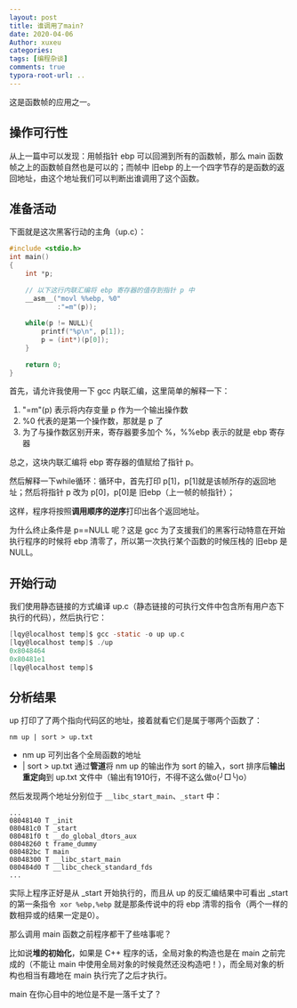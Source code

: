 ```yaml
---
layout: post
title: 谁调用了main?
date: 2020-04-06
Author: xuxeu
categories: 
tags: [编程杂谈]
comments: true
typora-root-url: ..
---
```


这是函数帧的应用之一。

## 操作可行性

从上一篇中可以发现：用帧指针 ebp 可以回溯到所有的函数帧，那么 main 函数帧之上的函数帧自然也是可以的；而帧中 旧ebp 的上一个四字节存的是函数的返回地址，由这个地址我们可以判断出谁调用了这个函数。

## 准备活动

下面就是这次黑客行动的主角（up.c）：


```c
#include <stdio.h>
int main()
{
	int *p;
	
	// 以下这行内联汇编将 ebp 寄存器的值存到指针 p 中
	__asm__("movl %%ebp, %0"
			:"=m"(p));
	
	while(p != NULL){
		printf("%p\n", p[1]);
		p = (int*)(p[0]);
	}
	
	return 0;
}
```

首先，请允许我使用一下 gcc 内联汇编，这里简单的解释一下：

1. "=m"(p) 表示将内存变量 p 作为一个输出操作数
2. %0 代表的是第一个操作数，那就是 p 了
3. 为了与操作数区别开来，寄存器要多加个 %，%%ebp 表示的就是 ebp 寄存器

总之，这块内联汇编将 ebp 寄存器的值赋给了指针 p。

然后解释一下while循环：循环中，首先打印 p[1]，p[1]就是该帧所存的返回地址；然后将指针 p 改为 p[0]，p[0]是 旧ebp（上一帧的帧指针）；

这样，程序将按照**调用顺序的逆序**打印出各个返回地址。

为什么终止条件是 p==NULL 呢？这是 gcc 为了支援我们的黑客行动特意在开始执行程序的时候将 ebp 清零了，所以第一次执行某个函数的时候压栈的 旧ebp 是 NULL。

## 开始行动

我们使用静态链接的方式编译 up.c（静态链接的可执行文件中包含所有用户态下执行的代码），然后执行它：

```c
[lqy@localhost temp]$ gcc -static -o up up.c
[lqy@localhost temp]$ ./up
0x8048464
0x80481e1
[lqy@localhost temp]$ 
```

## 分析结果

up 打印了了两个指向代码区的地址，接着就看它们是属于哪两个函数了：

	nm up | sort > up.txt

* nm up 可列出各个全局函数的地址
* | sort > up.txt 通过**管道**将 nm up 的输出作为 sort 的输入，sort 排序后**输出重定向**到 up.txt 文件中（输出有1910行，不得不这么做o(╯□╰)o）

然后发现两个地址分别位于 `__libc_start_main`、`_start` 中：

	...
	08048140 T _init
	080481c0 T _start
	080481f0 t __do_global_dtors_aux
	08048260 t frame_dummy
	080482bc T main
	08048300 T __libc_start_main
	080484d0 T __libc_check_standard_fds
	...

实际上程序正好是从 _start 开始执行的，而且从 up 的反汇编结果中可看出 _start 的第一条指令` xor %ebp,%ebp` 就是那条传说中的将 ebp 清零的指令（两个一样的数相异或的结果一定是0）。

那么调用 main 函数之前程序都干了些啥事呢？

比如说**堆的初始化**，如果是 C++ 程序的话，全局对象的构造也是在 main 之前完成的（不能让 main 中使用全局对象的时候竟然还没构造吧！），而全局对象的析构也相当有趣地在 main 执行完了之后才执行。

main 在你心目中的地位是不是一落千丈了？
